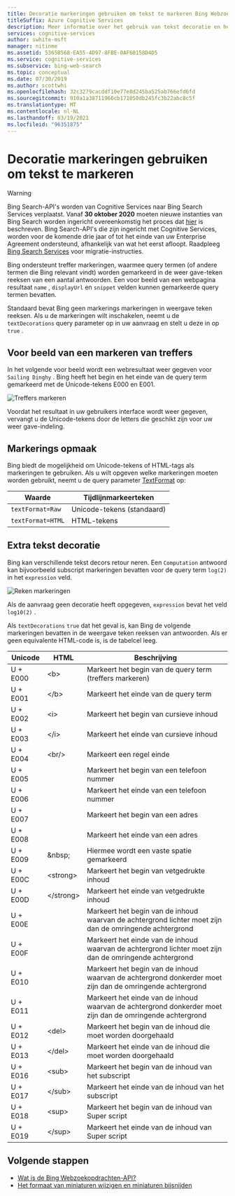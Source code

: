 ```yaml
---
title: Decoratie markeringen gebruiken om tekst te markeren Bing Webzoekopdrachten-API
titleSuffix: Azure Cognitive Services
description: Meer informatie over het gebruik van tekst decoratie en het markeren van markeringen in uw zoek resultaten met behulp van de Bing Webzoekopdrachten-API.
services: cognitive-services
author: swhite-msft
manager: nitinme
ms.assetid: 5365B568-EA55-4D97-8FBE-0AF60158D4D5
ms.service: cognitive-services
ms.subservice: bing-web-search
ms.topic: conceptual
ms.date: 07/30/2019
ms.author: scottwhi
ms.openlocfilehash: 32c3279cacddf10e77e8d245ba525ab766efd6fd
ms.sourcegitcommit: 910a1a38711966cb171050db245fc3b22abc8c5f
ms.translationtype: MT
ms.contentlocale: nl-NL
ms.lasthandoff: 03/19/2021
ms.locfileid: "96351875"
---
```

# <a name="using-decoration-markers-to-highlight-text"></a>Decoratie markeringen gebruiken om tekst te markeren

> [!WARNING]
> Bing Search-API's worden van Cognitive Services naar Bing Search Services verplaatst. Vanaf **30 oktober 2020** moeten nieuwe instanties van Bing Search worden ingericht overeenkomstig het proces dat [hier](/bing/search-apis/bing-web-search/create-bing-search-service-resource) is beschreven.
> Bing Search-API's die zijn ingericht met Cognitive Services, worden voor de komende drie jaar of tot het einde van uw Enterprise Agreement ondersteund, afhankelijk van wat het eerst afloopt.
> Raadpleeg [Bing Search Services](/bing/search-apis/bing-web-search/create-bing-search-service-resource) voor migratie-instructies.

Bing ondersteunt treffer markeringen, waarmee query termen (of andere termen die Bing relevant vindt) worden gemarkeerd in de weer gave-teken reeksen van een aantal antwoorden. Een voor beeld van een webpagina resultaat `name` , `displayUrl` en `snippet` velden kunnen gemarkeerde query termen bevatten. 

Standaard bevat Bing geen markerings markeringen in weergave teken reeksen. Als u de markeringen wilt inschakelen, neemt u de `textDecorations` query parameter op in uw aanvraag en stelt u deze in op `true` .

## <a name="hit-highlighting-example"></a>Voor beeld van een markeren van treffers

In het volgende voor beeld wordt een webresultaat weer gegeven voor `Sailing Dinghy` . Bing heeft het begin en het einde van de query term gemarkeerd met de Unicode-tekens E000 en E001.
  
![Treffers markeren](./media/cognitive-services-bing-web-api/bing-hit-highlighting.png) 

Voordat het resultaat in uw gebruikers interface wordt weer gegeven, vervangt u de Unicode-tekens door de letters die geschikt zijn voor uw weer gave-indeling.

## <a name="marker-formatting"></a>Markerings opmaak

Bing biedt de mogelijkheid om Unicode-tekens of HTML-tags als markeringen te gebruiken. Als u wilt opgeven welke markeringen moeten worden gebruikt, neemt u de query parameter [TextFormat](/rest/api/cognitiveservices-bingsearch/bing-web-api-v7-reference#textformat) op: 

| Waarde             | Tijdlijnmarkeerteken                       |
|-------------------|------------------------------|
| `textFormat=Raw`  | Unicode-tekens (standaard) |
| `textFormat=HTML` | HTML-tekens              |

## <a name="additional-text-decorations"></a>Extra tekst decoratie

Bing kan verschillende tekst decors retour neren. Een `Computation` antwoord kan bijvoorbeeld subscript markeringen bevatten voor de query term `log(2)` in het `expression` veld.

![Reken markeringen](./media/cognitive-services-bing-web-api/bing-markers-computation.png) 

Als de aanvraag geen decoratie heeft opgegeven, `expression` bevat het veld `log10(2)` . 

Als `textDecorations` `true` dat het geval is, kan Bing de volgende markeringen bevatten in de weergave teken reeksen van antwoorden. Als er geen equivalente HTML-code is, is de tabelcel leeg.

|Unicode|HTML|Beschrijving
|-|-|-
|U + E000|\<b>|Markeert het begin van de query term (treffers markeren)
|U + E001|\</b>|Markeert het einde van de query term
|U + E002|\<i>|Markeert het begin van cursieve inhoud 
|U + E003|\</i>|Markeert het einde van cursieve inhoud
|U + E004|\<br/>|Markeert een regel einde
|U + E005||Markeert het begin van een telefoon nummer
|U + E006||Markeert het einde van een telefoon nummer
|U + E007||Markeert het begin van een adres
|U + E008||Markeert het einde van een adres
|U + E009|\&nbsp;|Hiermee wordt een vaste spatie gemarkeerd
|U + E00C|\<strong>|Markeert het begin van vetgedrukte inhoud
|U + E00D|\</strong>|Markeert het einde van vetgedrukte inhoud
|U + E00E||Markeert het begin van de inhoud waarvan de achtergrond lichter moet zijn dan de omringende achtergrond
|U + E00F||Markeert het einde van de inhoud waarvan de achtergrond lichter moet zijn dan de omringende achtergrond
|U + E010||Markeert het begin van de inhoud waarvan de achtergrond donkerder moet zijn dan de omringende achtergrond
|U + E011||Markeert het einde van de inhoud waarvan de achtergrond donkerder moet zijn dan de omringende achtergrond
|U + E012|\<del>|Markeert het begin van de inhoud die moet worden doorgehaald
|U + E013|\</del>|Markeert het einde van de inhoud die moet worden doorgehaald
|U + E016|\<sub>|Markeert het begin van de inhoud van het subscript
|U + E017|\</sub>|Markeert het einde van de inhoud van het subscript
|U + E018|\<sup>|Markeert het begin van de inhoud van Super script
|U + E019|\</sup>|Markeert het einde van de inhoud van Super script

## <a name="next-steps"></a>Volgende stappen

* [Wat is de Bing Webzoekopdrachten-API?](overview.md) 
* [Het formaat van miniaturen wijzigen en miniaturen bijsnijden](resize-and-crop-thumbnails.md)